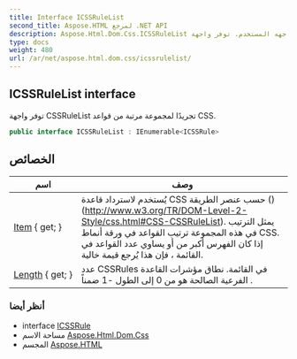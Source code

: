 ```yaml
---
title: Interface ICSSRuleList
second_title: Aspose.HTML لمرجع .NET API
description: Aspose.Html.Dom.Css.ICSSRuleList واجهه المستخدم. توفر واجهة CSSRuleList تجريدًا لمجموعة مرتبة من قواعد CSS.
type: docs
weight: 480
url: /ar/net/aspose.html.dom.css/icssrulelist/
---
```

## ICSSRuleList interface

توفر واجهة CSSRuleList تجريدًا لمجموعة مرتبة من قواعد CSS.

```csharp
public interface ICSSRuleList : IEnumerable<ICSSRule>
```

## الخصائص

| اسم | وصف |
| --- | --- |
| [Item](../../aspose.html.dom.css/icssrulelist/item/) { get; } | يُستخدم لاسترداد قاعدة CSS حسب عنصر الطريقة () (http://www.w3.org/TR/DOM-Level-2-Style/css.html#CSS-CSSRuleList). يمثل الترتيب في هذه المجموعة ترتيب القواعد في ورقة أنماط CSS. إذا كان الفهرس أكبر من أو يساوي عدد القواعد في القائمة ، فإن هذا يُرجع قيمة خالية. |
| [Length](../../aspose.html.dom.css/icssrulelist/length/) { get; } | عدد CSSRules في القائمة. نطاق مؤشرات القاعدة الفرعية الصالحة هو من 0 إلى الطول -1 ضمناً . |

### أنظر أيضا

* interface [ICSSRule](../icssrule/)
* مساحة الاسم [Aspose.Html.Dom.Css](../../aspose.html.dom.css/)
* المجسم [Aspose.HTML](../../)


